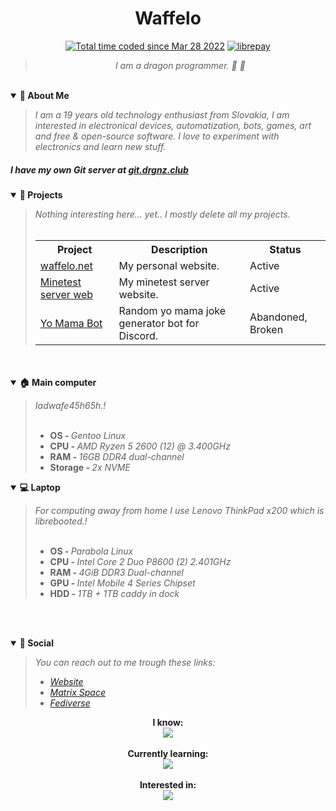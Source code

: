


<div align='center'>
  <h1>Waffelo </h1>
  <a href="https://wakatime.com/@29725049-7048-4ebb-8064-21f95716ce5a"><img src="https://wakatime.com/badge/user/29725049-7048-4ebb-8064-21f95716ce5a.svg" alt="Total time coded since Mar 28 2022" /></a> <a href="https://liberapay.com/Waffelo/donate" target="blank"><img src="https://shields.io/badge/donate_with-liberapay-F6C915?logo=liberapay" alt="librepay"/></a>
    <br/>

   <blockquote><i>I am a dragon programmer. 🧇 🐾 </i></div></blockquote>
  <br/>
  <details open>
    <summary><b>🌸 About Me</b></summary>
   <blockquote> <i>I am a 19 years old technology enthusiast from Slovakia, I am interested in electronical devices, automatization, bots, games, art and       free & open-source software. I love to experiment with electronics and learn new stuff.</i></blockquote>
    <h5>I have my own Git server at <a href="https://git.drgnz.club">git.drgnz.club</a></h5>
  </details>
  
  <details open>
    <summary><b>📂 Projects</b></summary>
   <blockquote> <i>Nothing interesting here... yet.. I mostly delete all my projects.</i>
     <br></br>
  
 
 <table>
  <tr>
    <th>Project</th>
    <th>Description</th>
    <th>Status</th>
  </tr>
  
  <tr>
    <td><a href="https://github.com/Waffelo/waffelo.net">waffelo.net</a></td>
    <td>My personal website.</td>
    <td>Active</td>
  </tr>
   
  <tr>
    <td><a href="https://github.com/Waffelo/mt.waffelo.net">Minetest server web</a></td>
    <td>My minetest server website.</td>
    <td>Active</td>
  </tr>
   
  <tr>
    <td><a href="https://github.com/Waffelo/yomama-bot">Yo Mama Bot</a></td>
    <td>Random yo mama joke generator bot for Discord.</td>
    <td>Abandoned, Broken</td>
  </tr>
  


</table> 
   </blockquote>
  
  </details>
  
  
  </details open>
  <br><br>
  
  <details open>
    <summary><b>🏠 Main computer</b></summary>
   <blockquote> 
     <i>Iadwafe45h65h.</a>!</i>
     <br></br>
    <ul>
      <li><b>OS  - </b><i>Gentoo Linux</i></li>
      <li><b>CPU - </b><i>AMD Ryzen 5 2600 (12) @ 3.400GHz</i></li>
      <li><b>RAM - </b><i>16GB DDR4 dual-channel</i></li>
      <li><b>Storage - </b><i>2x NVME</i></li>
     </ul>
     
   </blockquote>
  </details open>    

  <details open>
    <summary><b>💻 Laptop</b></summary>
   <blockquote> 
     <i>For computing away from home I use Lenovo ThinkPad x200 which is librebooted.</a>!</i>
     <br></br>
    <ul>
      <li><b>OS  - </b><i>Parabola Linux</i></li>
      <li><b>CPU - </b><i>Intel Core 2 Duo P8600 (2) 2.401GHz</i></li>
      <li><b>RAM - </b><i>4GiB DDR3 Dual-channel</i></li>
      <li><b>GPU - </b><i>Intel Mobile 4 Series Chipset</i></li>
      <li><b>HDD - </b><i>1TB + 1TB caddy in dock</i></li>
     </ul>
     
   </blockquote>

  <br><br>

    
  <details open>
    <summary><b>💭 Social</b></summary>
    <blockquote> <i>You can reach out to me trough these links:
      <ul>
        <li><a href="https://waffelo.net">Website</a></li>
        <li><a href="https://matrix.to/#/%23wf%3Adrgnz.club?via=drgnz.club">Matrix Space</a></li>
        <li><a href="https://social.drgnz.club/waffelo">Fediverse</a></li>
      </ul>
      </i></blockquote>
  </details>
  
<div align='center'>
   <b>I know:</b><br/>
   <a href="https://skillicons.dev">
    <img src="https://skillicons.dev/icons?i=md,latex,linux,vim,git" />
   </a>
  </div>
  
 <br/>
 <div align='center'>
   <b>Currently learning:</b><br/>
   <a href="https://skillicons.dev">
    <img src="https://skillicons.dev/icons?i=arduino,python,cpp,c,rust" />
   </a>
  </div>
  
  <br/>
 <div align='center'>
  <b>Interested in:</b><br>
   <a href="https://skillicons.dev">
    <img src="https://skillicons.dev/icons?i=bevy,docker,bsd,godot,bots" />
   </a>
  </div>
  
  
 
  
